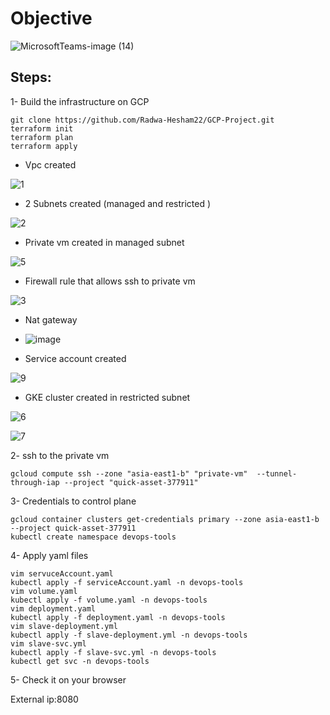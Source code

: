 # Objective 

![MicrosoftTeams-image (14)](https://user-images.githubusercontent.com/118529639/221258670-118ff3df-94f0-4cc2-a2d1-9149144af381.png)


## Steps:
1- Build the infrastructure on GCP
```
git clone https://github.com/Radwa-Hesham22/GCP-Project.git
terraform init 
terraform plan
terraform apply 
```
- Vpc created

![1](https://user-images.githubusercontent.com/118529639/220355607-09c28247-61e0-4f2e-926e-0dc7c3cb75bc.PNG)

-  2 Subnets created (managed and restricted )

![2](https://user-images.githubusercontent.com/118529639/220356132-ae6f6e8f-67da-43e0-a636-1e22c78e8ad5.PNG)

- Private vm created in managed subnet 

![5](https://user-images.githubusercontent.com/118529639/220356517-dd9863cf-6a09-425f-86ab-074785cb9550.PNG)

- Firewall rule that allows ssh to private vm

![3](https://user-images.githubusercontent.com/118529639/220356629-bb0f27cc-ec23-4cb9-a88a-a1d9de96a83f.PNG)

- Nat gateway 

- ![image](https://user-images.githubusercontent.com/118529639/221254356-1047a4c8-1d16-4281-959f-a5576ec2aa24.png)


- Service account created

![9](https://user-images.githubusercontent.com/118529639/220357175-cf5471e0-9959-458e-a826-7332eff6763e.PNG)

- GKE cluster created in restricted subnet

![6](https://user-images.githubusercontent.com/118529639/220357523-26333147-4731-47c5-958a-f8cf7bf0fd77.PNG)

![7](https://user-images.githubusercontent.com/118529639/220358184-80f3845d-4fb9-4da1-af71-02aea6d7f462.PNG)


2- ssh to the private vm 
```
gcloud compute ssh --zone "asia-east1-b" "private-vm"  --tunnel-through-iap --project "quick-asset-377911"
```
3- Credentials to control plane
```
gcloud container clusters get-credentials primary --zone asia-east1-b --project quick-asset-377911
kubectl create namespace devops-tools
```
4- Apply yaml files
```
vim servuceAccount.yaml
kubectl apply -f serviceAccount.yaml -n devops-tools
vim volume.yaml
kubectl apply -f volume.yaml -n devops-tools
vim deployment.yaml 
kubectl apply -f deployment.yaml -n devops-tools
vim slave-deployment.yml
kubectl apply -f slave-deployment.yml -n devops-tools
vim slave-svc.yml 
kubectl apply -f slave-svc.yml -n devops-tools
kubectl get svc -n devops-tools
```
5- Check it on your browser

External ip:8080

